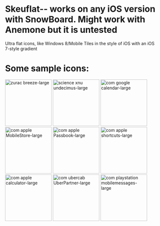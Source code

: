 # Skeuflat-- works on any iOS version with SnowBoard. Might work with Anemone but it is untested
Ultra flat icons, like Windows 8/Mobile Tiles in the style of iOS with an iOS 7-style gradient

# Some sample icons: 

<img width="152" alt="zurac breeze-large" src="https://user-images.githubusercontent.com/78492243/188265834-e10d2dfd-9d18-4b3c-923f-6a3f9ec2a0d3.png">
<img width="152" alt="science xnu undecimus-large" src="https://user-images.githubusercontent.com/78492243/188265836-0886189c-3017-4e22-b89b-5953bf1c255e.png">
<img width="152" alt="com google calendar-large" src="https://user-images.githubusercontent.com/78492243/188265856-0e96c710-1f00-4d1e-aa49-20cc1f716f43.png">
<img width="152" alt="com apple MobileStore-large" src="https://user-images.githubusercontent.com/78492243/188265859-72780cbe-39e1-4fa6-9dc8-09b92973854a.png">
<img width="152" alt="com apple Passbook-large" src="https://user-images.githubusercontent.com/78492243/188265867-6b78a220-dd1f-46ad-a8b9-9227d324ebea.png">
<img width="152" alt="com apple shortcuts-large" src="https://user-images.githubusercontent.com/78492243/188265875-5e53beb7-8f66-4c60-95f5-43f6e8177f8d.png">
<img width="152" alt="com apple calculator-large" src="https://user-images.githubusercontent.com/78492243/188265882-e7d9651b-4307-4f44-8a86-78ff6cc7620a.png">
<img width="152" alt="com ubercab UberPartner-large" src="https://user-images.githubusercontent.com/78492243/188265886-88ca4b92-15b2-4e50-81a1-bc15f0d31132.png">
<img width="152" alt="com playstation mobilemessages-large" src="https://user-images.githubusercontent.com/78492243/188265895-49c0aba3-b270-4387-acc9-d853b5c7b0ba.png">
